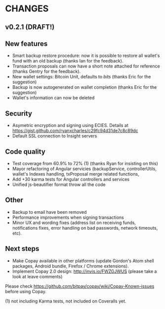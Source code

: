 CHANGES
=======

v0.2.1 (DRAFT!)
------

New features
------------
 * Smart backup restore procedure: now it is possible to restore all wallet's fund with an old backup  (thanks Ian for the feedback).
 * Transaction proposals can now have a short note attached for reference (thanks Gentry for the feedback).
 * New wallet settings: Bitcoin Unit, defaults to *bits* (thanks Eric for the suggestion)
 * Backup is now autogenerated on wallet completion (thanks Eric for the suggestion)
 * Wallet's information can now be deleted 
 
Security
--------
 * Asymetric encryption and signing using ECIES. Details at https://gist.github.com/ryanxcharles/c29fc94d31de7c8c89dc
 * Default SSL connection to Insight servers 
  
Code quality
------------
 * Test coverage from  60.9% to 72% (1) (thanks Ryan for insisting on this)
 * Mayor refactoring of Angular servicies (backupService, controllerUtils, wallet's Indexes handling, txProposal merge related functions, 
 * Add +30 karma tests for Angular controllers and services
 * Unified js-beautifier format throw all the code
 
Other
-----
 * Backup to email have been removed
 * Performance improvements when signing transactions
 * Minor UX and wording fixes (address list on receiving funds, notifications fixes, error handling on bad passwords, network timeouts, etc).

Next steps
----------
 * Make Copay available in other platforms (update Gordon's Atom shell packages, Android bundle, Firefox / Chrome extensions).
 * Implement Copay 2.0 design: http://invis.io/FWZGJWUS  (please take a look at leave comments)


Please check https://github.com/bitpay/copay/wiki/Copay-Known-issues before using Copay.


(1) not including Karma tests, not included on Coveralls yet.
